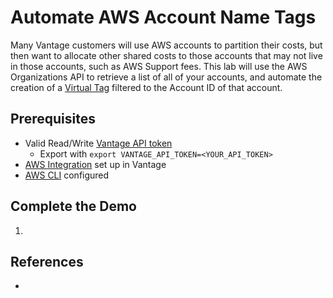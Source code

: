 # Automate AWS Account Name Tags

Many Vantage customers will use AWS accounts to partition their costs, but then want to allocate other shared costs to those accounts that may not live in those accounts, such as AWS Support fees. This lab will use the AWS Organizations API to retrieve a list of all of your accounts, and automate the creation of a [Virtual Tag](https://docs.vantage.sh/virtual_tagging/) filtered to the Account ID of that account.

## Prerequisites

- Valid Read/Write [Vantage API token](https://vantage.readme.io/reference/authentication)
  - Export with `export VANTAGE_API_TOKEN=<YOUR_API_TOKEN>`
- [AWS Integration](https://www.vantage.sh/integrations) set up in Vantage
- [AWS CLI](https://aws.amazon.com/cli/) configured

## Complete the Demo

1. 

## References 

- 
